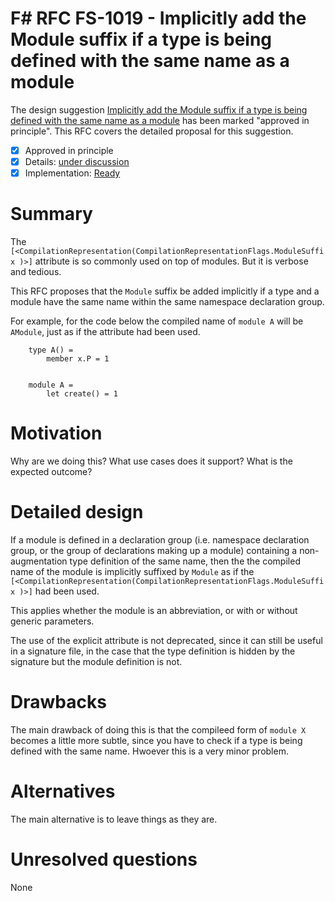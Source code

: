 # F# RFC FS-1019 - Implicitly add the Module suffix if a type is being defined with the same name as a module

The design suggestion [Implicitly add the Module suffix if a type is being defined with the same name as a module](https://fslang.uservoice.com/forums/245727-f-language/suggestions/14533251-shorten-compilationrepresentation-compilationrep) has been marked "approved in principle".
This RFC covers the detailed proposal for this suggestion.

* [x] Approved in principle
* [x] Details: [under discussion](https://github.com/fsharp/FSharpLangDesign/issues/108)
* [x] Implementation: [Ready](https://github.com/Microsoft/visualfsharp/pull/1319)

# Summary
[summary]: #summary

The ``[<CompilationRepresentation(CompilationRepresentationFlags.ModuleSuffix )>]`` attribute is so commonly used on top of modules. But it is verbose and tedious. 

This RFC proposes that the ``Module`` suffix be added implicitly if a type and a module have the same name within the same namespace declaration group.

For example, for the code below the compiled name of ``module A`` will be ``AModule``, just as if the attribute had been used.

```
    type A() = 
        member x.P = 1


    module A =
        let create() = 1
```


# Motivation
[motivation]: #motivation

Why are we doing this? What use cases does it support? What is the expected outcome?

# Detailed design
[design]: #detailed-design

If a module is defined in a declaration group (i.e. namespace declaration group, or the group of declarations making up a module) containing a non-augmentation type definition of the same name, then the the compiled name of the module is implicitly suffixed by ``Module`` as if the  ``[<CompilationRepresentation(CompilationRepresentationFlags.ModuleSuffix )>]`` had been used.

This applies whether the module is an abbreviation,  or with or  without generic parameters.

The use of the explicit attribute is not deprecated, since it can still be useful in a signature file, in the case that the type definition is hidden by the signature but the module definition is not.


# Drawbacks
[drawbacks]: #drawbacks

The main drawback of doing this is that the compileed form of ``module X`` becomes a little more subtle, since you have to check if a type is being defined with the same name.  Hwoever this is a very minor problem.

# Alternatives
[alternatives]: #alternatives

The main alternative is to leave things as they are.

# Unresolved questions
[unresolved]: #unresolved-questions

None
